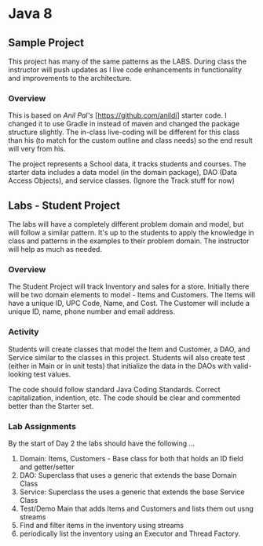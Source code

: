 # Java 8

## Sample Project 

This project has many of the same patterns as the LABS. During class the instructor will push updates as I live code enhancements in functionality and improvements to the architecture.

### Overview

This is based on *Anil Pal's* [<https://github.com/anildi>] starter code. I changed it to use Gradle in instead of maven and changed the package structure slightly. The in-class live-coding will be different for this class than his (to match for the custom outline and class needs) so the end result will very from his.

The project represents a School data, it tracks students and courses. The starter data includes a data model (in the domain package), DAO (Data Access Objects), and service classes.  (Ignore the Track stuff for now)

## Labs - Student Project

The labs will have a completely different problem domain and model, but will follow a similar pattern. It's up to the students to apply the knowledge in class and patterns in the examples to their problem domain. The instructor will help as much as needed.

### Overview

The Student Project will track Inventory and sales for a store. Initially there will be two domain elements to model - Items and Customers. The Items will have a unique ID, UPC Code, Name, and Cost. The Customer will include a unique ID, name, phone number and email address.

### Activity

Students will create classes that model the Item and Customer, a DAO, and Service similar to the classes in this project. Students will also create test (either in Main or in unit tests) that initialize the data in the DAOs with valid-looking test values.

The code should follow standard Java Coding Standards. Correct capitalization, indention, etc. The code should be clear and commented better than the Starter set.

### Lab Assignments

By the start of Day 2 the labs should have the following ...

1. Domain: Items, Customers - Base class for both that holds an ID field and getter/setter
2. DAO: Superclass that uses a generic that extends the base Domain Class
3. Service: Superclass the uses a generic that extends the base Service Class
4. Test/Demo Main that adds Items and Customers and lists them out usng streams
5. Find and filter items in the inventory using streams
6. periodically list the inventory using an Executor and Thread Factory.